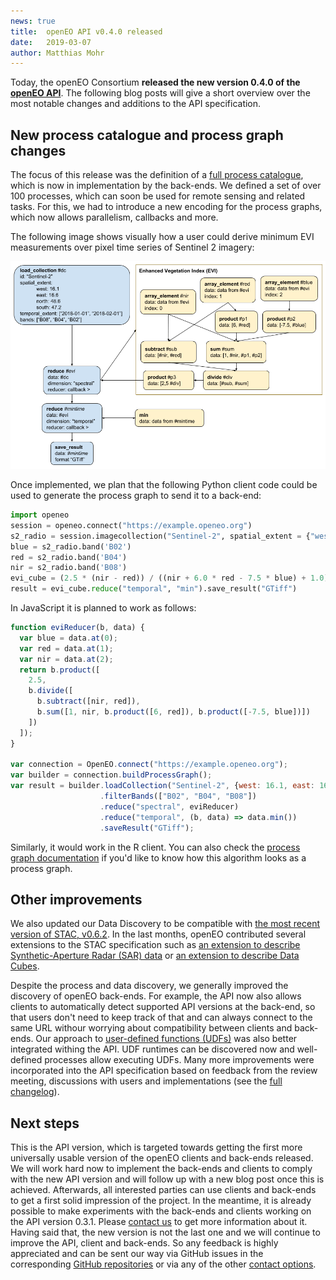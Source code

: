 ```yaml
---
news: true
title:  openEO API v0.4.0 released
date:   2019-03-07
author: Matthias Mohr
---
```


Today, the openEO Consortium **released the new version 0.4.0 of the [openEO API](https://open-eo.github.io/openeo-api/)**. The following blog posts will give a short overview over the most notable changes and additions to the API specification.

## New process catalogue and process graph changes

The focus of this release was the definition of a [full process catalogue](http://processes.openeo.org), which is now in implementation by the back-ends. We defined a set of over 100 processes, which can soon be used for remote sensing and related tasks. For this, we had to introduce a new encoding for the process graphs, which now allows parallelism, callbacks and more.

The following image shows visually how a user could derive minimum EVI measurements over pixel time series of Sentinel 2 imagery:

![Algorithm to process an EVI](./images/040-pg-example.png)

Once implemented, we plan that the following Python client code could be used to generate the process graph to send it to a back-end:

```python
import openeo
session = openeo.connect("https://example.openeo.org")
s2_radio = session.imagecollection("Sentinel-2", spatial_extent = {"west": 16.1, "east": 16.6, "north": 48.6, "south": 47.2}, temporal_extent = ["2018-01-01", "2018-02-01"])
blue = s2_radio.band('B02')
red = s2_radio.band('B04')
nir = s2_radio.band('B08')
evi_cube = (2.5 * (nir - red)) / ((nir + 6.0 * red - 7.5 * blue) + 1.0)
result = evi_cube.reduce("temporal", "min").save_result("GTiff")
```

In JavaScript it is planned to work as follows:

```js
function eviReducer(b, data) {
  var blue = data.at(0);
  var red = data.at(1);
  var nir = data.at(2);
  return b.product([
    2.5,
    b.divide([
      b.subtract([nir, red]),
      b.sum([1, nir, b.product([6, red]), b.product([-7.5, blue])])
    ])
  ]);
}

var connection = OpenEO.connect("https://example.openeo.org");
var builder = connection.buildProcessGraph();
var result = builder.loadCollection("Sentinel-2", {west: 16.1, east: 16.6, north: 48.6, south: 47.2}, ["2018-01-01", "2018-02-01"])
                    .filterBands(["B02", "B04", "B08"])
                    .reduce("spectral", eviReducer)
                    .reduce("temporal", (b, data) => data.min())
                    .saveResult("GTiff");
```

Similarly, it would work in the R client. You can also check the [process graph documentation](https://open-eo.github.io/openeo-api/processgraphs/#example) if you'd like to know how this algorithm looks as a process graph.

## Other improvements

We also updated our Data Discovery to be compatible with [the most recent version of STAC, v0.6.2](https://medium.com/radiant-earth-insights/stac-extensions-and-0-6-2-release-b0cf34272ed7). In the last months, openEO contributed several extensions to the STAC specification such as [an extension to describe Synthetic-Aperture Radar (SAR) data](https://github.com/radiantearth/stac-spec/blob/master/extensions/sar/README.md) or [an extension to describe Data Cubes](https://github.com/radiantearth/stac-spec/blob/master/extensions/datacube/README.md).

Despite the process and data discovery, we generally improved the discovery of openEO back-ends. For example, the API now also allows clients to automatically detect supported API versions at the back-end, so that users don't need to keep track of that and can always connect to the same URL withour worrying about compatibility between clients and back-ends. Our approach to [user-defined functions (UDFs)](https://github.com/Open-EO/openeo-udf) was also better integrated withing the API. UDF runtimes can be discovered now and well-defined processes allow executing UDFs. Many more improvements were incorporated into the API specification based on feedback from the review meeting, discussions with users and implementations (see the [full changelog](https://open-eo.github.io/openeo-api/changelog/)).

## Next steps

This is the API version, which is targeted towards getting the first more universally usable version of the openEO clients and back-ends released. We will work hard now to implement the back-ends and clients to comply with the new API version and will follow up with a new blog post once this is achieved. Afterwards, all interested parties can use clients and back-ends to get a first solid impression of the project. In the meantime, it is already possible to make experiments with the back-ends and clients working on the API version 0.3.1. Please [contact us](http://openeo.org/contact/) to get more information about it. Having said that, the new version is not the last one and we will continue to improve the API, client and back-ends. So any feedback is highly appreciated and can be sent our way via GitHub issues in the corresponding [GitHub repositories](https://github.com/open-eo) or via any of the other [contact options](http://openeo.org/contact/).